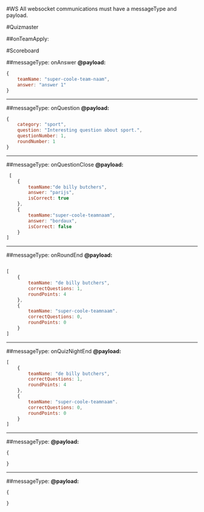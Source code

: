 


#WS
All websocket communications must have a messageType and payload.


#Quizmaster

##onTeamApply:



#Scoreboard


##messageType: onAnswer
**@payload:**
```js
{
    teamName: "super-coole-team-naam",
    answer: "answer 1"
}
```
___

##messageType: onQuestion
**@payload:**
```js
{
    category: "sport",
    question: "Interesting question about sport.",
    questionNumber: 1,
    roundNumber: 1
}
```

___

##messageType: onQuestionClose
**@payload:**
```js
 [ 
    {
        teamName:"de billy butchers",
        answer: "parijs",
        isCorrect: true
    },
    {
        teamName:"super-coole-teamnaam",
        answer: "bordaux",
        isCorrect: false
    }
]
```
___

##messageType: onRoundEnd
**@payload:**
```js

[
    {
        teamName: "de billy butchers",
        correctQuestions: 1,
        roundPoints: 4
    }, 
    {
        teamName: "super-coole-teamnaam".
        correctQuestions: 0,
        roundPoints: 0
    }
]

```
___

##messageType: onQuizNightEnd
**@payload:**
```js
[
    {
        teamName: "de billy butchers",
        correctQuestions: 1,
        roundPoints: 4
    }, 
    {
        teamName: "super-coole-teamnaam".
        correctQuestions: 0,
        roundPoints: 0
    }
]
```
___

##messageType: 
**@payload:**
```js
{

}
```
___

##messageType: 
**@payload:**
```js
{

}
```

